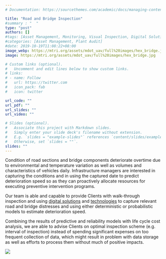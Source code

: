 ```yaml
---
# Documentation: https://sourcethemes.com/academic/docs/managing-content/

title: "Road and Bridge Inspection"
#summary : "  "
type: "post"
authors: []
#tags: [Asset Management, Monitoring, Visual Inspection, Digital Solutions]
#categories: [Asset Management, Plant Audit]
#date: 2019-10-19T11:08:22+08:00
image_webp: https://mtri.org/assets/mdot_uav/full%20images/hex_bridge.jpg
image: https://mtri.org/assets/mdot_uav/full%20images/hex_bridge.jpg

# Custom links (optional).
#   Uncomment and edit lines below to show custom links.
# links:
# - name: Follow
#   url: https://twitter.com
#   icon_pack: fab
#   icon: twitter

url_code: ""
url_pdf: ""
url_slides: ""
url_video: ""

# Slides (optional).
#   Associate this project with Markdown slides.
#   Simply enter your slide deck's filename without extension.
#   E.g. `slides = "example-slides"` references `content/slides/example-slides.md`.
#   Otherwise, set `slides = ""`.
slides: ""
---
```

Condition of road sections and bridge components deteriorate overtime due to environmental and temperature variation as well as volumes and characteristics of vehicles daily. Infrastructure managers are interested in capturing the conditions and in using the captured date to predict deterioration speed so as they can proactively allocate resources for executing preventive intervention programs.

Our team is able and capable to provide Clients with walk-through inspection and using [digital solutions](/business/datasolutions) and [technologies](/business/digitalmornitoring) to capture relevant road and bridge distresses and using either deterministic or probabilistic models to estimate deterioration speed.

Combining the results of predictive and reliability models with life cycle cost analysis, we are able to advise Clients on optimal inspection scheme (e.g. interval of inspection) instead of spending significant expenses on too frequent collection of data, which might result in problem with data storage as well as efforts to process them without much of positive impacts.

![](/images/auditing/gopro.png)



<!-- Back to [Services](/service) -->
